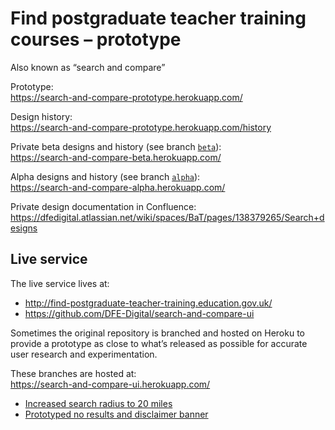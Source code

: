 # Find postgraduate teacher training courses – prototype
Also known as “search and compare”

Prototype:<br /> https://search-and-compare-prototype.herokuapp.com/

Design history:<br />
https://search-and-compare-prototype.herokuapp.com/history

Private beta designs and history (see branch [`beta`](https://github.com/fofr/snc_beta/tree/beta)):<br />
https://search-and-compare-beta.herokuapp.com/

Alpha designs and history (see branch [`alpha`](https://github.com/fofr/snc_beta/tree/alpha)):<br />
https://search-and-compare-alpha.herokuapp.com/

Private design documentation in Confluence:<br />
https://dfedigital.atlassian.net/wiki/spaces/BaT/pages/138379265/Search+designs

## Live service

The live service lives at:<br />
* http://find-postgraduate-teacher-training.education.gov.uk/
* https://github.com/DFE-Digital/search-and-compare-ui

Sometimes the original repository is branched and hosted on Heroku to provide a prototype as close to what’s released as possible for accurate user research and experimentation.

These branches are hosted at:<br />
https://search-and-compare-ui.herokuapp.com/

* [Increased search radius to 20 miles](https://github.com/DFE-Digital/search-and-compare-ui/tree/research-2-may)
* [Prototyped no results and disclaimer banner](https://github.com/DFE-Digital/search-and-compare-ui/tree/copy-sweep-cut)
